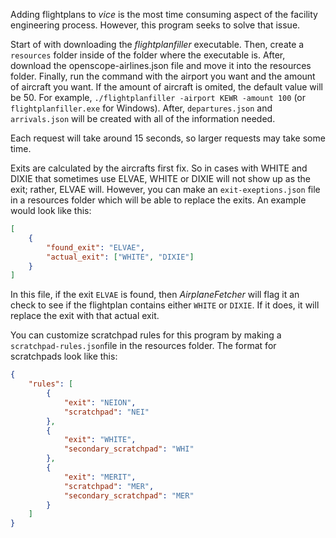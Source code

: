 Adding flightplans to *vice* is the most time consuming aspect of the facility engineering process. However, this program seeks to solve that issue.


Start of with downloading the *flightplanfiller* executable. Then, create a `resources` folder inside of the folder where the executable is. After, download the openscope-airlines.json file and move it into the resources folder. Finally, run the command with the airport you want and the amount of aircraft you want. If the amount of aircraft is omited, the default value will be 50. For example, `./flightplanfiller -airport KEWR -amount 100` (or `flightplanfiller.exe` for Windows). After, `departures.json` and `arrivals.json` will be created with all of the information needed.

Each request will take around 15 seconds, so larger requests may take some time.

Exits are calculated by the aircrafts first fix. So in cases with WHITE and DIXIE that sometimes use ELVAE, WHITE or DIXIE will not show up as the exit; rather, ELVAE will. However, you can make an `exit-exeptions.json` file in a resources folder which will be able to replace the exits. An example would look like this:
```json
[
    {
        "found_exit": "ELVAE",
        "actual_exit": ["WHITE", "DIXIE"]
    }
]
```
In this file, if the exit `ELVAE` is found, then *AirplaneFetcher* will flag it an check to see if the flightplan contains either `WHITE` or `DIXIE`. If it does, it will replace the exit with that actual exit.

You can customize scratchpad rules for this program by making a `scratchpad-rules.json`file in the resources folder. The format for scratchpads look like this:

```json
{
    "rules": [
        {
            "exit": "NEION",
            "scratchpad": "NEI"
        },
        {
            "exit": "WHITE",
            "secondary_scratchpad": "WHI"
        },
        {
            "exit": "MERIT",
            "scratchpad": "MER",
            "secondary_scratchpad": "MER"
        }
    ]
}

```

